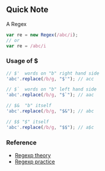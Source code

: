 ## Quick Note

A Regex
```js
var re = new Regex(/abc/i);
// or
var re = /abc/i

```

### Usage of $

```js
// $'  words on "b" right hand side
'abc'.replace(/b/g, "$'"); // acc

// $`  words on "b" left hand side
'abc'.replace(/b/g, "$`"); // aac

// $&  "b" itself
'abc'.replace(/b/g, "$&"); // abc

// $$ "$" itself
'abc'.replace(/b/g, "$$"); // a$c

```

### Reference

- [Regexp theory](https://aotu.io/notes/2016/11/17/regexp-theory/)
- [Regexp practice](https://aotu.io/notes/2016/12/07/regexp-practice/?hmsr=toutiao.io&utm_medium=toutiao.io&utm_source=toutiao.io)
